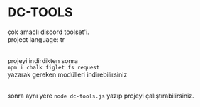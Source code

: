# DC-TOOLS
çok amaclı discord toolset'i.<br>
project language: tr<br><br>

projeyi indirdikten sonra<br>
`npm i chalk figlet fs request`<br>
yazarak gereken modülleri indirebilirsiniz<br><br>

sonra aynı yere `node dc-tools.js` yazıp projeyi çalıştırabilirsiniz.
